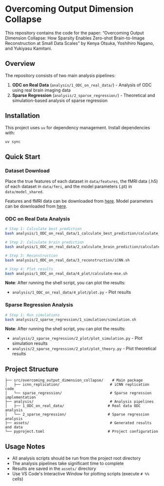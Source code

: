 # Overcoming Output Dimension Collapse

This repository contains the code for the paper:
“Overcoming Output Dimension Collapse: How Sparsity Enables Zero-shot Brain-to-Image Reconstruction at Small Data Scales” by Kenya Otsuka, Yoshihiro Nagano, and Yukiyasu Kamitani.

## Overview

The repository consists of two main analysis pipelines:

1. **ODC on Real Data** (`analysis/1_ODC_on_real_data/`) - Analysis of ODC using real brain imaging data
2. **Sparse Regression** (`analysis/2_sparse_regression/`) - Theoretical and simulation-based analysis of sparse regression

## Installation

This project uses `uv` for dependency management. Install dependencies with:

```bash
uv sync
```

## Quick Start

### Dataset Download

Place the true features of each dataset in `data/features`, the fMRI data (.h5) of each dataset in `data/fmri`, and the model parameters (.pt) in `data/model_shared`.

Features and fMRI data can be downloaded from [here](https://figshare.com/articles/dataset/Deep_Image_Reconstruction/7033577). Model parameters can be downloaded from [here](https://figshare.com/articles/dataset/Spurious_reconstruction_from_brain_activity/27013342).

### ODC on Real Data Analysis

```bash
# Step 1: Calculate best prediction
bash analysis/1_ODC_on_real_data/1_calculate_best_prediction/calculate_best_prediction.sh

# Step 2: Calculate brain prediction
bash analysis/1_ODC_on_real_data/2_calculate_brain_prediction/calculate_brain_prediction.sh

# Step 3: Reconstruction
bash analysis/1_ODC_on_real_data/3_reconstruction/iCNN.sh

# Step 4: Plot results
bash analysis/1_ODC_on_real_data/4_plot/calculate-mse.sh
```

**Note**: After running the shell script, you can plot the results:

- `analysis/1_ODC_on_real_data/4_plot/plot.py` - Plot results

### Sparse Regression Analysis

```bash
# Step 1: Run simulations
bash analysis/2_sparse_regression/1_simulation/simulation.sh
```

**Note**: After running the shell script, you can plot the results:

- `analysis/2_sparse_regression/2_plot/plot_simulation.py` - Plot simulation results
- `analysis/2_sparse_regression/2_plot/plot_theory.py` - Plot theoretical results

## Project Structure

```
├── src/overcoming_output_dimension_collapse/    # Main package
│   ├── icnn_replication/                       # iCNN replication code
│   └── sparse_regression/                      # Sparse regression implementation
├── analysis/                                   # Analysis pipelines
│   ├── 1_ODC_on_real_data/                    # Real data ODC analysis
│   └── 2_sparse_regression/                   # Sparse regression analysis
├── assets/                                     # Generated results and data
└── pyproject.toml                             # Project configuration
```

## Usage Notes

- All analysis scripts should be run from the project root directory
- The analysis pipelines take significant time to complete
- Results are saved in the `assets/` directory
- Use VS Code's Interactive Window for plotting scripts (execute `# %%` cells)
